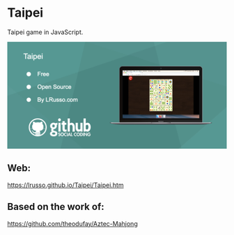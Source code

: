 # Taipei

Taipei game in JavaScript.

![alt screenshot](https://raw.githubusercontent.com/lrusso/Taipei/master/Taipei.png)

## Web:

https://lrusso.github.io/Taipei/Taipei.htm

## Based on the work of:

https://github.com/theodufay/Aztec-Mahjong
